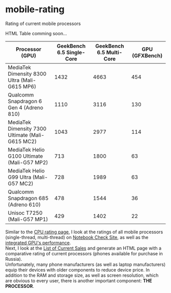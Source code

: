 # mobile-rating
Rating of current mobile processors


HTML Table comming soon...

| Processor (GPU) | GeekBench 6.5 Single-Core | GeekBench 6.5 Multi-Core | GPU (GFXBench) |
| ------ | ------ | ------ | ------ |
| MediaTek Dimensity 8300 Ultra (Mali-G615 MP6) |    1432 |   4663   |  454 |
| Qualcomm Snapdragon 6 Gen 4 (Adreno 810) |         1110 |   3116   |  130 |
| MediaTek Dimensity 7300 Ultimate (Mali-G615 MC2) | 1043 |   2977   |  114 |
| MediaTek Helio G100 Ultimate (Mali-G57 MP2) |      713  |   1800   |  63  | 
| MediaTek Helio G99 Ultra (Mali-G57 MC2) |          728  |   1989   |  63  |
| Qualcomm Snapdragon 685 (Adreno 610) |             478  |   1544   |  36  |
| Unisoc T7250 (Mali-G57 MP1) |                      429  |   1402   |  22  |



Similar to the [CPU rating page](https://github.com/miptleha/cpu-rating), I look at the ratings of all mobile processors (single-thread, multi-thread) on [Notebook Check Site](https://www.notebookcheck.com/Smartphone-Prozessoren-Benchmarkliste.149507.0.html), as well as the [integrated GPU's performance](https://www.notebookcheck.com/Smartphone-Grafikkarten-Benchmarkliste.149357.0.html).  
Next, I look at the [List of Current Sales](https://www.nix.ru/price/price_list.html?section=smartphones_mobile_phones_all#c_id=368&fn=368&g_id=265&new_goods=0&page=all&sort=%2Bp6510%2B5528%2B5529&spoiler=1&store=msk-0_1721_1&thumbnail_view=2) and generate an HTML page with a comparative rating of current processors (phones available for purchase in Russia).  
Unfortunately, many phone manufacturers (as well as laptop manufacturers) equip their devices with older components to reduce device price. In addition to the RAM and storage size, as well as screen resolution, which are obvious to every user, there is another important component: **THE PROCESSOR**.

